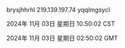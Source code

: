 brysjhhrhl 219.139.197.74 yqqlmgsycl

2024年 11月 03日 星期日 10:50:02 CST

2024年 11月 03日 星期日 02:50:02 GMT
